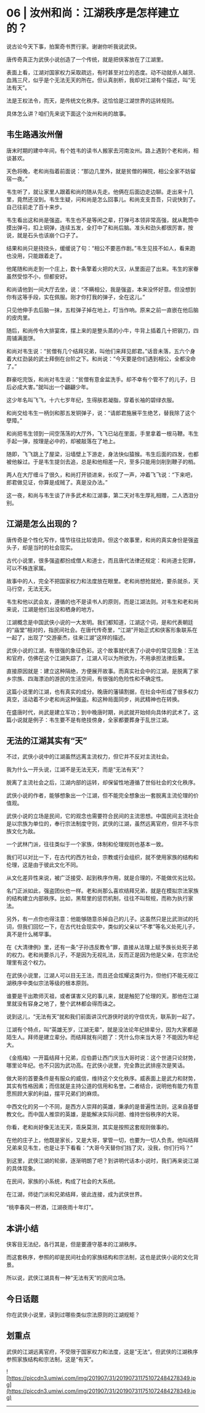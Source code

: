 # 06 | 汝州和尚：江湖秩序是怎样建立的？

说古论今天下事，拍案奇书贾行家。谢谢你听我说武侠。

唐传奇真正为武侠小说创造了一个传统，就是把侠客放在了江湖里。

表面上看，江湖对国家权力采取疏远，有时甚至对立的态度。动不动就杀人越货、血溅三尺，似乎是个无法无天的所在。但认真剖析，我却对江湖有个描述，叫“无法有天”。

法是王权法令，而天，是传统文化秩序。这恰恰是江湖世界的运转规则。

具体怎么讲？咱们先来说下面这个汝州和尚的故事。

## 韦生路遇汝州僧

唐末时期的建中年间，有个姓韦的读书人搬家去河南汝州。路上遇到个老和尚，相谈甚欢。

天色将晚，老和尚指着前面说：“那边几里外，就是贫僧的禅院，相公全家不妨留宿一夜。”

韦生听了，就让家里人跟着和尚的随从先走。他俩在后面边走边聊。走出来十几里，竟然还没到。韦生生疑，问和尚是怎么回事儿。和尚支支吾吾，只说快到了。自己往前走了百十来步。

韦生看出这和尚是强盗。韦生也不是等闲之辈，打弹弓本领非常高强，就从靴筒中摸出弹弓，扣上铜弹，连续五发，全打中了和尚后脑。准头和劲头都很厉害，按说，就是石头也该崩个口子了。

结果和尚只是挠挠头，缓缓说了句：“相公不要恶作剧。”韦生见技不如人，看来跑也没用，只能跟着走了。

他尾随和尚走到一个庄上，数十条擎着火把的大汉，从里面迎了出来。韦生的家眷虽然受惊不小，但都安好。

和尚请他到一间大厅去坐，说：“不瞒相公，我是强盗，本来没怀好意。但没想到你有这等手段，实在佩服。刚才你打我的弹子，全在这儿。”

只见他伸手去后脑一抹，五粒弹子掉在地上，叮当作响。原来之前一直嵌在他后脑的皮肉里。

随后，和尚传令大排宴席，摆上来的是整头蒸的小牛，牛背上插着几十把钢刀，四周铺满面饼。

和尚对韦生说：“贫僧有几个结拜兄弟，叫他们来拜见郎君。”话音未落，五六个身着大红劲装的武士拜倒在台阶之下。和尚说：“今天要是你们遇到相公，全都没命了。”

群豪吃完饭，和尚对韦生说：“贫僧有意金盆洗手。却不幸有个管不了的儿子，日后必成大害。”就叫出一个翩翩少年。

这少年名叫飞飞，十六七岁年纪，生得肤若凝脂，穿着长袖的碧绿衣服。

和尚交给韦生一柄剑和那五发铜弹子，说：“请郎君施展平生绝艺，替我除了这个孽障。”

和尚把韦生领到一间空荡荡的大厅外，飞飞已站在里面，手里拿着一根马鞭。韦生手起一弹，按理是必中的，却被敲落在了地上。

随即，飞飞跳上了屋梁，沿墙壁上下游走，身法快似猿猴。韦生后面的四发，也都被他躲过。于是韦生提剑去追，总是和他相差一尺，至多只能用剑削到鞭子的梢。

两人在大厅缠斗了很久，和尚打开锁进来，长叹了一声，冲着飞飞说：“下来吧，郎君做见证，你算是成贼了。真是没办法。”

这一夜，和尚与韦生谈了许多武术和江湖事，第二天对韦生厚礼相赠，二人洒泪分别。

## 江湖是怎么出现的？

唐传奇是个性化写作，情节往往比较诡异。但这个故事里，和尚的真实身份是强盗头子，却是当时的社会现实。

古代小说里，很多强盗都扮成僧人和道士，而且唐代法律还规定：和尚道士犯罪，可以不株连家属。

故事中的人，完全不把国家权力和法度放在眼里。老和尚想抢就抢，要杀就杀，天马行空，无法无天。

韦生和他以武会友，遵循的也不是读书人的原则，而是江湖法则。对韦生和老和尚来说，江湖是他们出没和栖身的地方。

江湖概念是中国武侠小说的一大发明。我们都知道，江湖这个词，是和代表朝廷的“庙堂”相对的，指民间社会。在唐代传奇里，“江湖”开始正式和侠客形象联系在一起了，出现了“交游豪杰，往来江湖”这样的描述。

武侠小说的江湖，有很强的象征色彩。这个故事就代表了小说中的常见现象：王法和官府，仿佛在这个江湖失踪了，江湖人可以为所欲为，不用承担法律后果。

直接原因就是：建立这种隔绝，方便展开故事。而真实社会中的江湖，是脱离了家乡宗族、四海漂泊的游民的生活空间，有很强的危险性和不确定性。

这篇小说里的江湖，也有真实的成分。晚唐的藩镇割据，在社会中形成了很多权力真空，活动着不少老和尚这种强盗。和这种局面同步，尚武精神也在转换。

在盛唐时代，尚武是建立军功；到中晚唐时期，尚武就开始倾向具体的武术了。这篇小说就是例子：韦生要不是有绝技傍身，全家都要葬身于乱世江湖。

## 无法的江湖其实有“天”

不过，武侠小说中的江湖虽然远离主流权力，但它并不反对主流社会。

我为什么一开头说，江湖不是无法无天，而是“无法有天”？

脱离了主流社会之后，江湖内部的运转，却保留性地遵循了世俗社会的文化秩序。

武侠小说的作者，能够想象出一个江湖，但不能完全想象出一套脱离主流伦理的价值观。

武侠小说的立场是民间，它的观念也需要符合民间的主流思想。中国民间主流社会是以宗族为单位的，奉行宗法制度守则，武侠的江湖，虽然远离官府，但并不与宗族文化为敌。

一个武林门派，往往类似于一个家族，体制和伦理规则也基本一致。

我们可以对比一下，在古代的西方社会，宗教或行会组织，就不使用家族的结构和伦理，这是由于彼此文化不同。

从文化差异性来说，被广泛接受、起到秩序作用，就是合理的，不能做优劣比较。

名门正派如此，强盗团伙也一样。老和尚那么喜欢结拜兄弟，就是在模拟宗法家族的结构建立内部秩序。比如，黑帮里的惩罚机制，往往不叫帮规，而称为执行家法。

另外，有一点你也得注意：他能够随意杀掉自己的儿子。这虽然只是比武测试的托词，但我们回忆一下，在古代社会现实中，类似的父亲以“不孝”等名义处死儿子，真不是什么稀罕事。

在《大清律例》里，还有一条“子孙违反教令”罪，直接从法理上赋予族长处死子弟的权力。老和尚要杀儿子，不是因为无视礼法，反而正是因为他是父亲，在宗法伦理里有这个权力。

在武侠小说里，江湖人可以目无王法，而且还会炫耀这类行为，但他们不能无视江湖秩序中类似宗法等级的根本原则。

谁要是干出欺师灭祖，或者谋害义兄的事儿来，就是触犯了伦理的天。那他在江湖里就没有容身之地了，整个武林都会得而诛之。

说到这儿，“无法有天”就和我们前面讲汉代游侠时说的守信优先，联系到一起了。

江湖有个特点，叫“英雄无岁，江湖无辈”，就是没法论年纪排辈分，因为大家都是陌生人。拜师是建立辈分。而结拜就有问题了：凭什么你来当大哥？不能因为年纪大。

《金瓶梅》一开篇结拜十兄弟，应伯爵让西门庆当大哥时说：这个世道只论财势，哪里论年纪。也不只因为武功高。在武侠小说里，完全靠比武排座次是笑话。

做大哥的首要条件是有服众的威信，维持这个文化秩序。威表面上是武力和财势，其实有性格因素；而信就是主持公道的信用和名誉。二者结合，说明他有能力有意愿照顾大家的利益，摆平兄弟们的麻烦。

中西文化的另一个不同，是西方人崇拜的英雄，秉承的是普遍性法则，这来自基督教文化。而中国人推崇的英雄，是能解决实际问题、维持世俗秩序的大哥。

你看，老和尚好像无法无天，乖戾莫测，其实是按照这套规则做事的。

在他的庄子上，他既是家长，又是大哥，掌管一切，也要为一切人负责。他叫结拜兄弟来见韦生，也是让手下看看：“大哥今天替你们挡了灾，没我，你们行吗？”

到这里，武侠江湖的轮廓，逐渐明朗了吧？到讲明代话本小说时，我们再来说江湖的具体现象。

在民间，家族的小系统，构成了社会的大系统。

在江湖，师徒门派和兄弟结拜，彼此连接，成为武侠世界。

“桃李春风一杯酒，江湖夜雨十年灯”。

## 本讲小结

侠客目无法纪，各行其是，但是要遵守基本的江湖秩序。

而这套秩序，参照的却是民间社会的家族结构和宗法制，这也是武侠小说的文化背景。

所以说，武侠江湖具有一种“无法有天”的民间立场。

## 今日话题

你在武侠小说里，读到过哪些类似宗法原则的江湖规矩？

## 划重点

武侠的江湖远离官府，不受限于国家权力和法度，这是”无法“。但武侠的江湖秩序参照家族结构和宗法制，这是“有天”。

![https://piccdn3.umiwi.com/img/201907/31/201907311751072484278349.jpg](https://piccdn3.umiwi.com/img/201907/31/201907311751072484278349.jpg)

---

